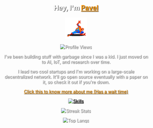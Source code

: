 <div align="center" style="background-image: url('https://pic.longtao.fun/pics/24/8712160154167691113610916885165716016931_gopic_.gif'); background-size: cover; background-position: center; padding: 20px; color: white; text-shadow: 1px 1px 2px black;">
    <h2>Hey, I'm <a href="https://shridharapavel.lol" style="color: #ff9900;">Pavel</a></h2>
    <p>
        <a href="https://shridharapavel.lol">
            <img src="https://github.com/Pavelrh/gif/blob/main/spiderman.gif" width="70" alt="Spiderman"/>
        </a>
    </p>
    <p>
        <img src="https://komarev.com/ghpvc/?username=Pavelrh&style=flat-square" alt="Profile Views"/>
    </p>
    <p>
        I’ve been building stuff with garbage since I was a kid. I just moved on to AI, IoT, and research over time.
    </p>
    <p>
        I lead two cool startups and I'm working on a large-scale decentralized network. It'll go open source eventually with a paper on it, so check it out if you're down.
    </p>
    <p>
        <a href="https://shridharapavel.lol/" style="color: #ff9900;">Click this to know more about me (Has a wait time)</a>
    </p>
    <p>
        <a href="https://shridharapavel.lol">
            <img src="https://skillicons.dev/icons?i=ai,kali,linux,bash,anaconda,tensorflow,pytorch,sklearn,opencv,raspberrypi,arduino,unity,unreal,androidstudio,firebase,mysql,mongodb,selenium,nodejs,dotnet,nextjs,react,angular,express,discordjs,kubernetes,docker,git,github,notion,jira" alt="Skills"/>
        </a>
    </p>
    <p>
        <img src="https://github-readme-streak-stats.herokuapp.com/?user=bozoten" alt="Streak Stats"/>
    </p>
  
  ![Top Langs](https://github-readme-stats.vercel.app/api/top-langs/?username=bozoten&langs_count=7&hide=html,css)
</div>
